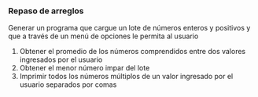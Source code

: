 ### Repaso de arreglos

Generar un programa que cargue un lote de números enteros y positivos y que a través de un menú de opciones le permita al usuario

1. Obtener el promedio de los números comprendidos entre dos valores ingresados por el usuario
2. Obtener el menor número impar del lote
3. Imprimir todos los números múltiplos de un valor ingresado por el usuario separados por comas
